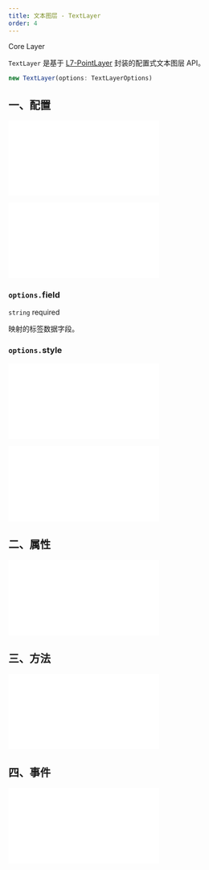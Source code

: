 ```yaml
---
title: 文本图层 - TextLayer
order: 4
---
```


<tag color="blue" text="Core Layer">Core Layer</tag>

`TextLayer` 是基于 [L7-PointLayer](https://l7.antv.vision/zh/docs/api/point_layer/pointlayer) 封装的配置式文本图层 API。

```ts
new TextLayer(options: TextLayerOptions)
```

## 一、配置

<embed src="@/docs/common/base-layers/base-common/options.zh.md"></embed>

<embed src="@/docs/common/base-layers/point-layer/source.zh.md"></embed>

### `options.`field

`string` required

映射的标签数据字段。

### `options.`style

<embed src="@/docs/common/base-layers/text-layer/style.zh.md"></embed>

<embed src="@/docs/common/attribute/state.zh.md"></embed>

## 二、属性

<embed src="@/docs/common/base-layers/base-common/attribute.zh.md"></embed>

## 三、方法

<embed src="@/docs/common/base-layers/base-common/method.zh.md"></embed>

## 四、事件

<embed src="@/docs/common/base-layers/base-common/event.zh.md"></embed>

